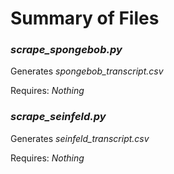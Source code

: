 # Summary of Files

### *scrape_spongebob.py*
Generates *spongebob_transcript.csv*

Requires: *Nothing*


### *scrape_seinfeld.py*
Generates *seinfeld_transcript.csv*

Requires: *Nothing*

